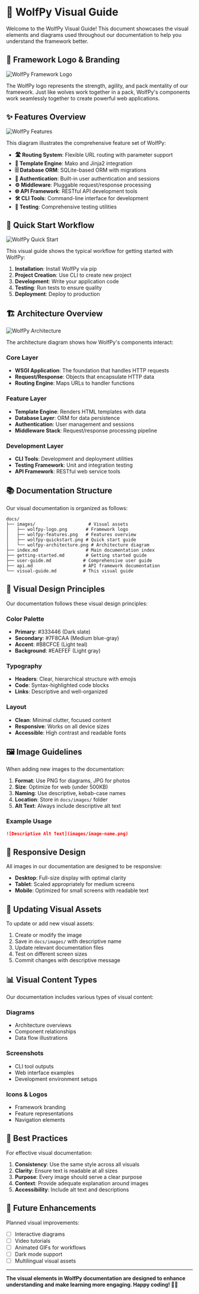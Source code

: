 # 📸 WolfPy Visual Guide

Welcome to the WolfPy Visual Guide! This document showcases the visual elements and diagrams used throughout our documentation to help you understand the framework better.

## 🐺 Framework Logo & Branding

![WolfPy Framework Logo](images/wolfpy-logo.png)

The WolfPy logo represents the strength, agility, and pack mentality of our framework. Just like wolves work together in a pack, WolfPy's components work seamlessly together to create powerful web applications.

## ✨ Features Overview

![WolfPy Features](images/wolfpy-features.png)

This diagram illustrates the comprehensive feature set of WolfPy:

- **🛣️ Routing System**: Flexible URL routing with parameter support
- **🎨 Template Engine**: Mako and Jinja2 integration
- **🗄️ Database ORM**: SQLite-based ORM with migrations
- **🔐 Authentication**: Built-in user authentication and sessions
- **⚙️ Middleware**: Pluggable request/response processing
- **🌐 API Framework**: RESTful API development tools
- **🛠️ CLI Tools**: Command-line interface for development
- **🧪 Testing**: Comprehensive testing utilities

## 🚀 Quick Start Workflow

![WolfPy Quick Start](images/wolfpy-quickstart.png)

This visual guide shows the typical workflow for getting started with WolfPy:

1. **Installation**: Install WolfPy via pip
2. **Project Creation**: Use CLI to create new project
3. **Development**: Write your application code
4. **Testing**: Run tests to ensure quality
5. **Deployment**: Deploy to production

## 🏗️ Architecture Overview

![WolfPy Architecture](images/wolfpy-architecture.png)

The architecture diagram shows how WolfPy's components interact:

### Core Layer
- **WSGI Application**: The foundation that handles HTTP requests
- **Request/Response**: Objects that encapsulate HTTP data
- **Routing Engine**: Maps URLs to handler functions

### Feature Layer
- **Template Engine**: Renders HTML templates with data
- **Database Layer**: ORM for data persistence
- **Authentication**: User management and sessions
- **Middleware Stack**: Request/response processing pipeline

### Development Layer
- **CLI Tools**: Development and deployment utilities
- **Testing Framework**: Unit and integration testing
- **API Framework**: RESTful web service tools

## 📚 Documentation Structure

Our visual documentation is organized as follows:

```
docs/
├── images/                    # Visual assets
│   ├── wolfpy-logo.png       # Framework logo
│   ├── wolfpy-features.png   # Features overview
│   ├── wolfpy-quickstart.png # Quick start guide
│   └── wolfpy-architecture.png # Architecture diagram
├── index.md                  # Main documentation index
├── getting-started.md        # Getting started guide
├── user-guide.md            # Comprehensive user guide
├── api.md                   # API framework documentation
└── visual-guide.md          # This visual guide
```

## 🎨 Visual Design Principles

Our documentation follows these visual design principles:

### Color Palette
- **Primary**: #333446 (Dark slate)
- **Secondary**: #7F8CAA (Medium blue-gray)
- **Accent**: #B8CFCE (Light teal)
- **Background**: #EAEFEF (Light gray)

### Typography
- **Headers**: Clear, hierarchical structure with emojis
- **Code**: Syntax-highlighted code blocks
- **Links**: Descriptive and well-organized

### Layout
- **Clean**: Minimal clutter, focused content
- **Responsive**: Works on all device sizes
- **Accessible**: High contrast and readable fonts

## 🖼️ Image Guidelines

When adding new images to the documentation:

1. **Format**: Use PNG for diagrams, JPG for photos
2. **Size**: Optimize for web (under 500KB)
3. **Naming**: Use descriptive, kebab-case names
4. **Location**: Store in `docs/images/` folder
5. **Alt Text**: Always include descriptive alt text

### Example Usage

```markdown
![Descriptive Alt Text](images/image-name.png)
```

## 📱 Responsive Design

All images in our documentation are designed to be responsive:

- **Desktop**: Full-size display with optimal clarity
- **Tablet**: Scaled appropriately for medium screens
- **Mobile**: Optimized for small screens with readable text

## 🔄 Updating Visual Assets

To update or add new visual assets:

1. Create or modify the image
2. Save in `docs/images/` with descriptive name
3. Update relevant documentation files
4. Test on different screen sizes
5. Commit changes with descriptive message

## 📊 Visual Content Types

Our documentation includes various types of visual content:

### Diagrams
- Architecture overviews
- Component relationships
- Data flow illustrations

### Screenshots
- CLI tool outputs
- Web interface examples
- Development environment setups

### Icons & Logos
- Framework branding
- Feature representations
- Navigation elements

## 🎯 Best Practices

For effective visual documentation:

1. **Consistency**: Use the same style across all visuals
2. **Clarity**: Ensure text is readable at all sizes
3. **Purpose**: Every image should serve a clear purpose
4. **Context**: Provide adequate explanation around images
5. **Accessibility**: Include alt text and descriptions

## 🚀 Future Enhancements

Planned visual improvements:

- [ ] Interactive diagrams
- [ ] Video tutorials
- [ ] Animated GIFs for workflows
- [ ] Dark mode support
- [ ] Multilingual visual assets

---

**The visual elements in WolfPy documentation are designed to enhance understanding and make learning more engaging. Happy coding! 🐺✨**
